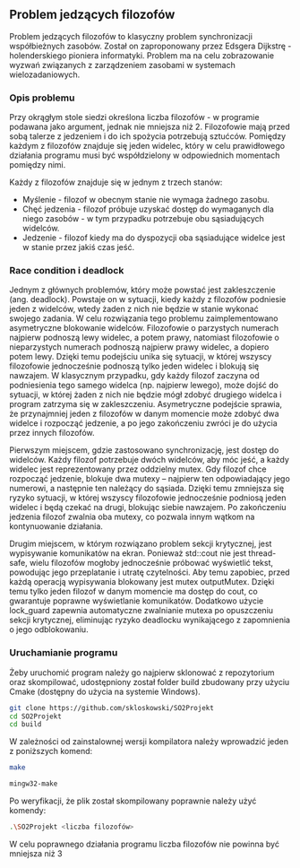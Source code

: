 ## Problem jedzących filozofów

Problem jedzących filozofów to klasyczny problem synchronizacji współbieżnych zasobów. Został on zaproponowany przez Edsgera Dijkstrę - holenderskiego pioniera informatyki. Problem ma na celu zobrazowanie wyzwań związanych z zarządzeniem zasobami w systemach wielozadaniowych.

### Opis problemu

Przy okrągłym stole siedzi określona liczba filozofów - w programie podawana jako argument, jednak nie mniejsza niż 2. Filozofowie mają przed sobą talerze z jedzeniem i do ich spożycia potrzebują sztućców. 
Pomiędzy każdym z filozofów znajduje się jeden widelec, który w celu prawidłowego działania programu musi być współdzielony w odpowiednich momentach pomiędzy nimi.

Każdy z filozofów znajduje się w jednym z trzech stanów:

- Myślenie - filozof w obecnym stanie nie wymaga żadnego zasobu.
- Chęć jedzenia - filozof próbuje uzyskać dostęp do wymaganych dla niego zasobów - w tym przypadku potrzebuje obu sąsiadujących widelców.
- Jedzenie - filozof kiedy ma do dyspozycji oba sąsiadujące widelce jest w stanie przez jakiś czas jeść.

### Race condition i deadlock

Jednym z głównych problemów, który może powstać jest zakleszczenie (ang. deadlock). Powstaje on w sytuacji, kiedy każdy z filozofów podniesie jeden z widelców, wtedy żaden z nich nie będzie w stanie wykonać swojego zadania.
W celu rozwiązania tego problemu zaimplementowano asymetryczne blokowanie widelców. Filozofowie o parzystych numerach najpierw podnoszą lewy widelec, a potem prawy, natomiast filozofowie o nieparzystych numerach podnoszą najpierw prawy widelec, a dopiero potem lewy.
Dzięki temu podejściu unika się sytuacji, w której wszyscy filozofowie jednocześnie podnoszą tylko jeden widelec i blokują się nawzajem. W klasycznym przypadku, gdy każdy filozof zaczyna od podniesienia tego samego widelca (np. najpierw lewego), 
może dojść do sytuacji, w której żaden z nich nie będzie mógł zdobyć drugiego widelca i program zatrzyma się w zakleszczeniu. Asymetryczne podejście sprawia, że przynajmniej jeden z filozofów w danym momencie może zdobyć dwa widelce i rozpocząć jedzenie, a po jego zakończeniu zwróci je do użycia przez innych filozofów.

Pierwszym miejscem, gdzie zastosowano synchronizację, jest dostęp do widelców. Każdy filozof potrzebuje dwóch widelców, aby móc jeść, a każdy widelec jest reprezentowany przez oddzielny mutex. Gdy filozof chce rozpocząć jedzenie,
blokuje dwa mutexy – najpierw ten odpowiadający jego numerowi, a następnie ten należący do sąsiada. Dzięki temu zmniejsza się ryzyko sytuacji, w której wszyscy filozofowie jednocześnie podniosą jeden widelec i będą czekać na drugi, blokując siebie nawzajem. 
Po zakończeniu jedzenia filozof zwalnia oba mutexy, co pozwala innym wątkom na kontynuowanie działania.

Drugim miejscem, w którym rozwiązano problem sekcji krytycznej, jest wypisywanie komunikatów na ekran. Ponieważ std::cout nie jest thread-safe, wielu filozofów mogłoby jednocześnie próbować wyświetlić tekst, powodując jego przeplatanie i utratę czytelności. Aby temu zapobiec, 
przed każdą operacją wypisywania blokowany jest mutex outputMutex. Dzięki temu tylko jeden filozof w danym momencie ma dostęp do cout, co gwarantuje poprawne wyświetlanie komunikatów.
Dodatkowo użycie lock_guard<mutex> zapewnia automatyczne zwalnianie mutexa po opuszczeniu sekcji krytycznej, eliminując ryzyko deadlocku wynikającego z zapomnienia o jego odblokowaniu.

### Uruchamianie programu

Żeby uruchomić program należy go najpierw sklonować z repozytorium oraz skompilować, udostępniony został folder build zbudowany przy użyciu Cmake (dostępny do użycia na systemie Windows).

``` sh
git clone https://github.com/skloskowski/SO2Projekt
cd SO2Projekt
cd build
```

W zależności od zainstalownej wersji kompilatora należy wprowadzić jeden z poniższych komend:

```sh
make
```

```sh
mingw32-make
```

Po weryfikacji, że plik został skompilowany poprawnie należy użyć komendy:

```sh
.\SO2Projekt <liczba filozofów>
```

W celu poprawnego działania programu liczba filozofów nie powinna być mniejsza niż 3
